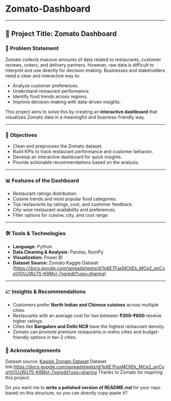 # Zomato-Dashboard

---

## 📌 Project Title: Zomato Dashboard

### 📝 Problem Statement

Zomato collects massive amounts of data related to restaurants, customer reviews, orders, and delivery partners. However, raw data is difficult to interpret and use directly for decision-making. Businesses and stakeholders need a clear and interactive way to:

* Analyze customer preferences.
* Understand restaurant performance.
* Identify food trends across regions.
* Improve decision-making with data-driven insights.

This project aims to solve this by creating an **interactive dashboard** that visualizes Zomato data in a meaningful and business-friendly way.

---

### 🎯 Objectives

* Clean and preprocess the Zomato dataset.
* Build KPIs to track restaurant performance and customer behavior.
* Develop an interactive dashboard for quick insights.
* Provide actionable recommendations based on the analysis.

---

### 📊 Features of the Dashboard

* Restaurant ratings distribution.
* Cuisine trends and most popular food categories.
* Top restaurants by ratings, cost, and customer feedback.
* City-wise restaurant availability and preferences.
* Filter options for cuisine, city, and cost range.

---

### 🛠️ Tools & Technologies

* **Language:** Python 
* **Data Cleaning & Analysis:** Pandas, NumPy
* **Visualization:** Power BI
* **Dataset Source:** Zomato Kaggle Dataset (https://docs.google.com/spreadsheets/d/1p6E7FaxMCltEk_MCe2_qnCvqVIOUJWz7S-K6Mvl-7xg/edit?usp=sharing)
  
---

### 📈 Insights & Recommendations

* Customers prefer **North Indian and Chinese cuisines** across multiple cities.
* Restaurants with an average cost for two between **₹300–₹600** receive higher ratings.
* Cities like **Bangalore and Delhi NCR** have the highest restaurant density.
* Zomato can promote premium restaurants in metro cities and budget-friendly options in tier-2 cities.

### 🙌 Acknowledgements

Dataset source: [Kaggle Zomato Dataset](https://www.kaggle.com/datasets) 
Dataset link:https://docs.google.com/spreadsheets/d/1p6E7FaxMCltEk_MCe2_qnCvqVIOUJWz7S-K6Mvl-7xg/edit?usp=sharing
Thanks to Zomato for inspiring this project.



Do you want me to **write a polished version of README.md** for your repo based on this structure, so you can directly copy-paste it?
